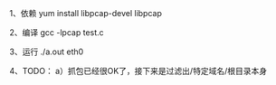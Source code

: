 
1、依赖
yum install libpcap-devel libpcap

2、编译
gcc -lpcap test.c

3、运行
./a.out eth0

4、TODO：
a）抓包已经很OK了，接下来是过滤出/特定域名/根目录本身